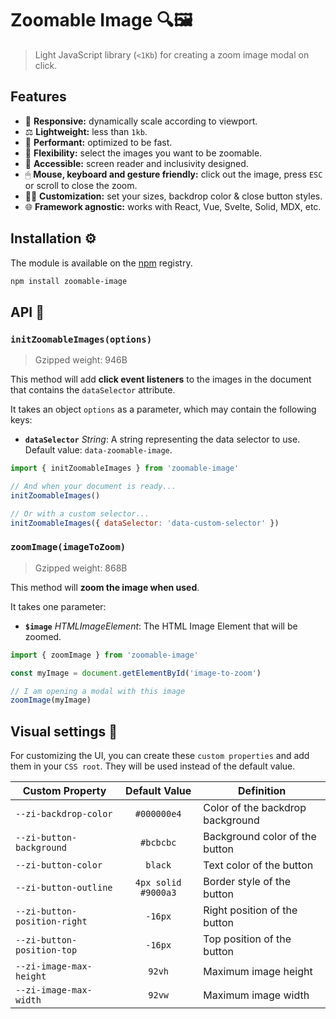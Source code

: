 # Zoomable Image 🔍🖼️

> Light JavaScript library (`<1Kb`) for creating a zoom image modal on click.

## Features

- 📱 **Responsive:** dynamically scale according to viewport.
- ⚖️ **Lightweight:** less than `1kb`.
- 🚀 **Performant:** optimized to be fast.
- 🔎 **Flexibility:** select the images you want to be zoomable.
- 🌈 **Accessible:** screen reader and inclusivity designed.
- 🖱 **Mouse, keyboard and gesture friendly:** click out the image, press `ESC` or scroll to close the zoom.
- 🕵🏽 **Customization:** set your sizes, backdrop color & close button styles.
- 🌐 **Framework agnostic:** works with React, Vue, Svelte, Solid, MDX, etc.

## Installation ⚙️

The module is available on the [npm](https://www.npmjs.com) registry.

```sh
npm install zoomable-image
```

## API 🤖

### `initZoomableImages(options)`

> Gzipped weight: 946B

This method will add **click event listeners** to the images in the document that contains the `dataSelector` attribute.

It takes an object `options` as a parameter, which may contain the following keys:

- **`dataSelector`** _String_: A string representing the data selector to use. Default value: `data-zoomable-image`.

```js
import { initZoomableImages } from 'zoomable-image'

// And when your document is ready...
initZoomableImages()

// Or with a custom selector...
initZoomableImages({ dataSelector: 'data-custom-selector' })
```

### `zoomImage(imageToZoom)`

> Gzipped weight: 868B

This method will **zoom the image when used**.

It takes one parameter:

- **`$image`** _HTMLImageElement_: The HTML Image Element that will be zoomed.

```js
import { zoomImage } from 'zoomable-image'

const myImage = document.getElementById('image-to-zoom')

// I am opening a modal with this image
zoomImage(myImage)
```

## Visual settings 🎨

For customizing the UI, you can create these `custom properties` and add them in your `CSS root`. They will be used instead of the default value.

| Custom Property              |    Default Value    | Definition                       |
| ---------------------------- | :-----------------: | -------------------------------- |
| `--zi-backdrop-color`        |     `#000000e4`     | Color of the backdrop background |
| `--zi-button-background`     |      `#bcbcbc`      | Background color of the button   |
| `--zi-button-color`          |       `black`       | Text color of the button         |
| `--zi-button-outline`        | `4px solid #9000a3` | Border style of the button       |
| `--zi-button-position-right` |       `-16px`       | Right position of the button     |
| `--zi-button-position-top`   |       `-16px`       | Top position of the button       |
| `--zi-image-max-height`      |       `92vh`        | Maximum image height             |
| `--zi-image-max-width`       |       `92vw`        | Maximum image width              |
